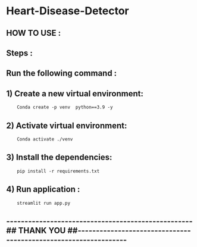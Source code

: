 # Heart-Disease-Detector

## HOW TO USE :

## Steps :

## Run the following command :

## 1) Create a new virtual environment:


        Conda create -p venv  python==3.9 -y 

## 2) Activate  virtual environment:


        Conda activate ./venv 


## 3) Install the dependencies:


        pip install -r requirements.txt  

    
## 4) Run application :


        streamlit run app.py 

## ---------------------------------------------------## THANK YOU ##----------------------------------------------------------------
